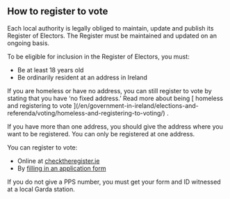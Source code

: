 ##  How to register to vote

Each local authority is legally obliged to maintain, update and publish its
Register of Electors. The Register must be maintained and updated on an
ongoing basis.

To be eligible for inclusion in the Register of Electors, you must:

  * Be at least 18 years old 
  * Be ordinarily resident at an address in Ireland 

If you are homeless or have no address, you can still register to vote by
stating that you have ‘no fixed address.’ Read more about being [ homeless and
registering to vote ](/en/government-in-ireland/elections-and-
referenda/voting/homeless-and-registering-to-voting/) .

If you have more than one address, you should give the address where you want
to be registered. You can only be registered at one address.

You can register to vote:

  * Online at [ checktheregister.ie ](https://www.checktheregister.ie/en-IE/)
  * By [ filling in an application form ](https://www.checktheregister.ie/en-IE/forms)

If you do not give a PPS number, you must get your form and ID witnessed at a
local Garda station.
